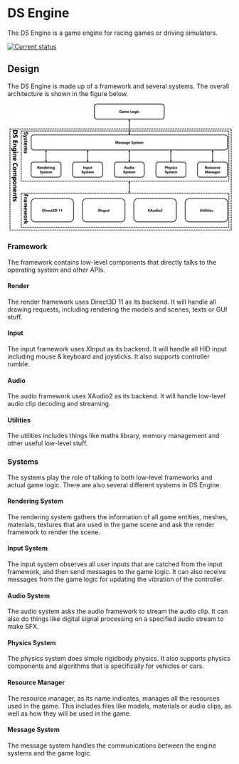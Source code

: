 # DS Engine

The DS Engine is a game engine for racing games or driving simulators.

[![Current status](https://ci.appveyor.com/api/projects/status/l48hm8jdisb83t6r?svg=true)](https://ci.appveyor.com/project/shurunxuan/igme750-dsengine)

## Design

The DS Engine is made up of a framework and several systems. The overall architecture is shown in the figure below.

![DS Engine Architecture](docs/assets/DSEngineArchitecture.png)

### Framework

The framework contains low-level components that directly talks to the operating system and other APIs. 

#### Render

The render framework uses Direct3D 11 as its backend. It will handle all drawing requests, including rendering the models and scenes, texts or GUI stuff.

#### Input

The input framework uses XInput as its backend. It will handle all HID input including mouse & keyboard and joysticks. It also supports controller rumble.

#### Audio

The audio framework uses XAudio2 as its backend. It will handle low-level audio clip decoding and streaming. 

#### Utilities

The utilities includes things like maths library, memory management and other useful low-level stuff.

### Systems

The systems play the role of talking to both low-level frameworks and actual game logic. There are also several different systems in DS Engine.

#### Rendering System

The rendering system gathers the information of all game entities, meshes, materials, textures that are used in the game scene and ask the render framework to render the scene.

#### Input System

The input system observes all user inputs that are catched from the input framework, and then send messages to the game logic. It can also receive messages from the game logic for updating the vibration of the controller.

#### Audio System

The audio system asks the audio framework to stream the audio clip. It can also do things like digital signal processing on a specified audio stream to make SFX.

#### Physics System

The physics system does simple rigidbody physics. It also supports physics components and algorithms that is specifically for vehicles or cars.

#### Resource Manager

The resource manager, as its name indicates, manages all the resources used in the game. This includes files like models, materials or audio clips, as well as how they will be used in the game. 

#### Message System

The message system handles the communications between the engine systems and the game logic.
